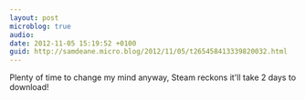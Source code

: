 ```yaml
---
layout: post
microblog: true
audio: 
date: 2012-11-05 15:19:52 +0100
guid: http://samdeane.micro.blog/2012/11/05/t265458413339820032.html
---
```

Plenty of time to change my mind anyway, Steam reckons it'll take 2 days to download!
